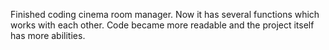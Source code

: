 Finished coding cinema room manager. Now it has several functions which works with each other. Code became more readable and the project itself has more abilities.
